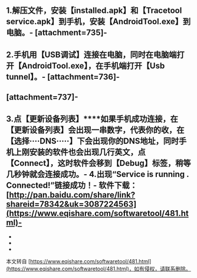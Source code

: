 **1.解压文件，安装【installed.apk】和【Tracetool service.apk】到手机，安装【AndroidTool.exe】到电脑。**-
\[attachment=735\]-
-
**2.手机用【USB调试】连接在电脑，同时在电脑端打开【AndroidTool.exe】，在手机端打开【Usb tunnel】。**-
\[attachment=736\]-
-
\[attachment=737\]-
-
**3.点【更新设备列表】****如果手机成功连接，在【更新设备列表】会出现一串数字，代表你的收，在【选择····DNS·····】下会出现你的DNS地址，同时手机上刚安装的软件也会出现几行英文，点【Connect】，这时软件会移到【Debug】标签，稍等几秒钟就会连接成功。**-
**4.出现“Service is running . Connected!”链接成功！**-
**软件下载：**[http://pan.baidu.com/share/link?shareid=78342&uk=3087224563](https://www.eqishare.com/softwaretool/481.html)-
-
-
-

-

本文转自 [https://www.eqishare.com/softwaretool/481.html](https://www.eqishare.com/softwaretool/481.html)，如有侵权，请联系删除。
